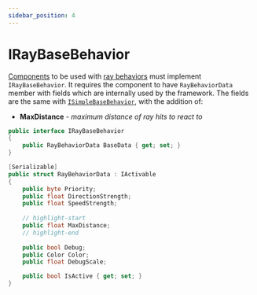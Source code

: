 ```yaml
---
sidebar_position: 4
---
```


# IRayBaseBehavior

[Components](/docs/documentation-core/components/intro) to be used with [ray behaviors](/docs/documentation-core/behaviors/ray-behaviors/overview) must implement `IRayBaseBehavior`. It requires the component to have `RayBehaviorData` member with fields which are internally used by the framework. The fields are the same with [`ISimpleBaseBehavior`](/docs/documentation-core/components/ISimpleBaseBehavior), with the addition of:

- **MaxDistance** - *maximum distance of ray hits to react to*

```csharp title="ISimpleBaseBehavior.cs"
public interface IRayBaseBehavior
{
    public RayBehaviorData BaseData { get; set; }
}

[Serializable]
public struct RayBehaviorData : IActivable
{
    public byte Priority;
    public float DirectionStrength;
    public float SpeedStrength;
    
    // highlight-start
    public float MaxDistance;
    // highlight-end
    
    public bool Debug;
    public Color Color;
    public float DebugScale;

    public bool IsActive { get; set; }
}
```